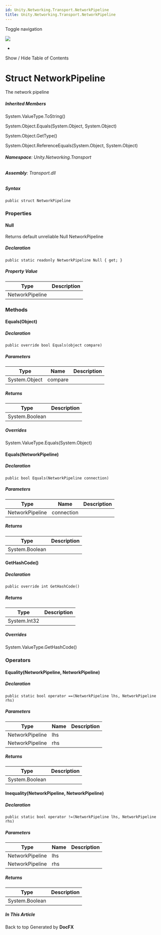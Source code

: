 ```yaml
---
id: Unity.Networking.Transport.NetworkPipeline
title: Unity.Networking.Transport.NetworkPipeline
---
```


<div id="wrapper">

<div>

<div class="container">

<div class="navbar-header">

Toggle navigation

<img src="../logo.svg" id="logo" class="svg" />

</div>

<div id="navbar" class="collapse navbar-collapse">

<div class="form-group">

</div>

</div>

</div>

<div class="subnav navbar navbar-default">

<div id="breadcrumb" class="container hide-when-search">

-   

</div>

</div>

</div>

<div class="container body-content hide-when-search" role="main">

<div class="sidenav hide-when-search">

Show / Hide Table of Contents

<div id="sidetoggle" class="sidetoggle collapse">

<div id="sidetoc">

</div>

</div>

</div>

<div class="article row grid-right">

<div class="col-md-10">

# Struct NetworkPipeline

<div class="markdown level0 summary">

The network pipeline

</div>

<div class="markdown level0 conceptual">

</div>

<div class="inheritedMembers">

##### Inherited Members

<div>

System.ValueType.ToString()

</div>

<div>

System.Object.Equals(System.Object, System.Object)

</div>

<div>

System.Object.GetType()

</div>

<div>

System.Object.ReferenceEquals(System.Object, System.Object)

</div>

</div>

###### **Namespace**: Unity.Networking.Transport

###### **Assembly**: Transport.dll

##### Syntax

<div class="codewrapper">

``` lang-csharp
public struct NetworkPipeline
```

</div>

### Properties

#### Null

<div class="markdown level1 summary">

Returns default unreliable Null NetworkPipeline

</div>

<div class="markdown level1 conceptual">

</div>

##### Declaration

<div class="codewrapper">

``` lang-csharp
public static readonly NetworkPipeline Null { get; }
```

</div>

##### Property Value

| Type            | Description |
|-----------------|-------------|
| NetworkPipeline |             |

### Methods

#### Equals(Object)

<div class="markdown level1 summary">

</div>

<div class="markdown level1 conceptual">

</div>

##### Declaration

<div class="codewrapper">

``` lang-csharp
public override bool Equals(object compare)
```

</div>

##### Parameters

| Type          | Name    | Description |
|---------------|---------|-------------|
| System.Object | compare |             |

##### Returns

| Type           | Description |
|----------------|-------------|
| System.Boolean |             |

##### Overrides

<div>

System.ValueType.Equals(System.Object)

</div>

#### Equals(NetworkPipeline)

<div class="markdown level1 summary">

</div>

<div class="markdown level1 conceptual">

</div>

##### Declaration

<div class="codewrapper">

``` lang-csharp
public bool Equals(NetworkPipeline connection)
```

</div>

##### Parameters

| Type            | Name       | Description |
|-----------------|------------|-------------|
| NetworkPipeline | connection |             |

##### Returns

| Type           | Description |
|----------------|-------------|
| System.Boolean |             |

#### GetHashCode()

<div class="markdown level1 summary">

</div>

<div class="markdown level1 conceptual">

</div>

##### Declaration

<div class="codewrapper">

``` lang-csharp
public override int GetHashCode()
```

</div>

##### Returns

| Type         | Description |
|--------------|-------------|
| System.Int32 |             |

##### Overrides

<div>

System.ValueType.GetHashCode()

</div>

### Operators

#### Equality(NetworkPipeline, NetworkPipeline)

<div class="markdown level1 summary">

</div>

<div class="markdown level1 conceptual">

</div>

##### Declaration

<div class="codewrapper">

``` lang-csharp
public static bool operator ==(NetworkPipeline lhs, NetworkPipeline rhs)
```

</div>

##### Parameters

| Type            | Name | Description |
|-----------------|------|-------------|
| NetworkPipeline | lhs  |             |
| NetworkPipeline | rhs  |             |

##### Returns

| Type           | Description |
|----------------|-------------|
| System.Boolean |             |

#### Inequality(NetworkPipeline, NetworkPipeline)

<div class="markdown level1 summary">

</div>

<div class="markdown level1 conceptual">

</div>

##### Declaration

<div class="codewrapper">

``` lang-csharp
public static bool operator !=(NetworkPipeline lhs, NetworkPipeline rhs)
```

</div>

##### Parameters

| Type            | Name | Description |
|-----------------|------|-------------|
| NetworkPipeline | lhs  |             |
| NetworkPipeline | rhs  |             |

##### Returns

| Type           | Description |
|----------------|-------------|
| System.Boolean |             |

</div>

<div class="hidden-sm col-md-2" role="complementary">

<div class="sideaffix">

<div class="contribution">

</div>

##### In This Article

<div>

</div>

</div>

</div>

</div>

</div>

<div class="grad-bottom">

</div>

<div class="footer">

<div class="container">

Back to top Generated by **DocFX**

</div>

</div>

</div>
